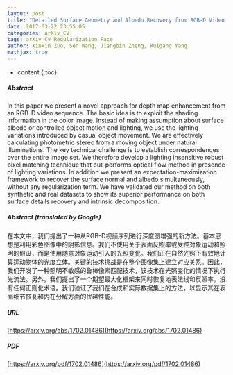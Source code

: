 ```yaml
---
layout: post
title: "Detailed Surface Geometry and Albedo Recovery from RGB-D Video Under Natural Illumination"
date: 2017-03-22 23:55:05
categories: arXiv_CV
tags: arXiv_CV Regularization Face
author: Xinxin Zuo, Sen Wang, Jiangbin Zheng, Ruigang Yang
mathjax: true
---
```


* content
{:toc}

##### Abstract
In this paper we present a novel approach for depth map enhancement from an RGB-D video sequence. The basic idea is to exploit the shading information in the color image. Instead of making assumption about surface albedo or controlled object motion and lighting, we use the lighting variations introduced by casual object movement. We are effectively calculating photometric stereo from a moving object under natural illuminations. The key technical challenge is to establish correspondences over the entire image set. We therefore develop a lighting insensitive robust pixel matching technique that out-performs optical flow method in presence of lighting variations. In addition we present an expectation-maximization framework to recover the surface normal and albedo simultaneously, without any regularization term. We have validated our method on both synthetic and real datasets to show its superior performance on both surface details recovery and intrinsic decomposition.

##### Abstract (translated by Google)
在本文中，我们提出了一种从RGB-D视频序列进行深度图增强的新方法。基本思想是利用彩色图像中的阴影信息。我们不使用关于表面反照率或受控对象运动和照明的假设，而是使用随意对象运动引入的光照变化。我们正在自然光照下有效地计算运动物体的光度立体。关键的技术挑战是在整个图像集上建立对应关系。因此，我们开发了一种照明不敏感的鲁棒像素匹配技术，该技术在光照变化的情况下执行光流法。另外，我们提出了一个期望最大化框架来同时恢复地表法线和反照率，没有任何正则化术语。我们验证了我们在合成和实际数据集上的方法，以显示其在表面细节恢复和内在分解方面的优越性能。

##### URL
[https://arxiv.org/abs/1702.01486](https://arxiv.org/abs/1702.01486)

##### PDF
[https://arxiv.org/pdf/1702.01486](https://arxiv.org/pdf/1702.01486)


